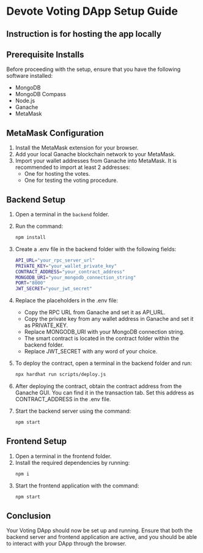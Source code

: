 # Devote Voting DApp Setup Guide

## Instruction is for hosting the app locally

## Prerequisite Installs
Before proceeding with the setup, ensure that you have the following software installed:

- MongoDB
- MongoDB Compass
- Node.js
- Ganache
- MetaMask

## MetaMask Configuration

1. Install the MetaMask extension for your browser.
2. Add your local Ganache blockchain network to your MetaMask.
3. Import your wallet addresses from Ganache into MetaMask. It is recommended to import at least 2 addresses:
   - One for hosting the votes.
   - One for testing the voting procedure.

## Backend Setup

1. Open a terminal in the `backend` folder.
2. Run the command:

   ```sh
   npm install
3. Create a .env file in the backend folder with the following fields:
   ```sh
   API_URL="your_rpc_server_url"
   PRIVATE_KEY="your_wallet_private_key"
   CONTRACT_ADDRESS="your_contract_address"
   MONGODB_URI="your_mongodb_connection_string"
   PORT="8000"
   JWT_SECRET="your_jwt_secret"
4. Replace the placeholders in the .env file:
   - Copy the RPC URL from Ganache and set it as API_URL.
   - Copy the private key from any wallet address in Ganache and set it as PRIVATE_KEY.
   - Replace MONGODB_URI with your MongoDB connection string.
   - The smart contract is located in the contract folder within the backend folder.
   - Replace JWT_SECRET with any word of your choice.
5. To deploy the contract, open a terminal in the backend folder and run:
   ```sh
   npx hardhat run scripts/deploy.js
6. After deploying the contract, obtain the contract address from the Ganache GUI. You can find it in the transaction tab. Set this address as CONTRACT_ADDRESS in the .env file.
7. Start the backend server using the command:
   ```sh
   npm start

## Frontend Setup

1. Open a terminal in the frontend folder.
2. Install the required dependencies by running:
   ```sh
   npm i
3. Start the frontend application with the command:
   ```sh
   npm start

## Conclusion

Your Voting DApp should now be set up and running. Ensure that both the backend server and frontend application are active, and you should be able to interact with your DApp through the browser.

